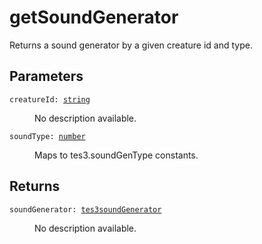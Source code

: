 # getSoundGenerator

Returns a sound generator by a given creature id and type.

## Parameters

<dl class="describe">
<dt><code class="descname">creatureId: <a href="https://mwse.readthedocs.io/en/latest/lua/type/string.html">string</a></code></dt>
<dd>

No description available.

</dd>
<dt><code class="descname">soundType: <a href="https://mwse.readthedocs.io/en/latest/lua/type/number.html">number</a></code></dt>
<dd>

Maps to tes3.soundGenType constants.

</dd>
</dl>

## Returns

<dl class="describe">
<dt><code class="descname">soundGenerator: <a href="https://mwse.readthedocs.io/en/latest/lua/type/tes3soundGenerator.html">tes3soundGenerator</a></code></dt>
<dd>

No description available.

</dd>
</dl>
